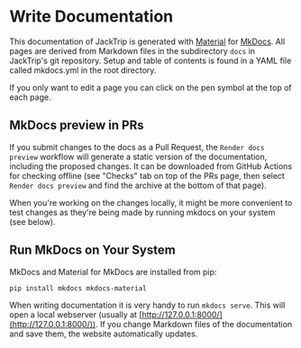 # Write Documentation

This documentation of JackTrip is generated with [Material](https://squidfunk.github.io/mkdocs-material/)
for [MkDocs](https://www.mkdocs.org/). All pages are derived from Markdown files in the subdirectory `docs`
in JackTrip's git repository. Setup and table of contents is found in a YAML file called mkdocs.yml in
the root directory.

If you only want to edit a page you can click on the pen symbol at the top of each page.

## MkDocs preview in PRs

If you submit changes to the docs as a Pull Request, the `Render docs preview` workflow will generate a static version of the documentation, including the proposed changes. It can be downloaded from GitHub Actions for checking offline (see "Checks" tab on top of the PRs page, then select `Render docs preview` and find the archive at the bottom of that page). 

When you're working on the changes locally, it might be more convenient to test changes as they're being made by running mkdocs on your system (see below).
## Run MkDocs on Your System

MkDocs and Material for MkDocs are installed from pip:
```bash
pip install mkdocs mkdocs-material
``` 

When writing documentation it is very handy to run `mkdocs serve`. This will open
a local webserver (usually at [http://127.0.0.1:8000/](http://127.0.0.1:8000/)).
If you change Markdown files of the documentation and save them, the website automatically
updates. 
